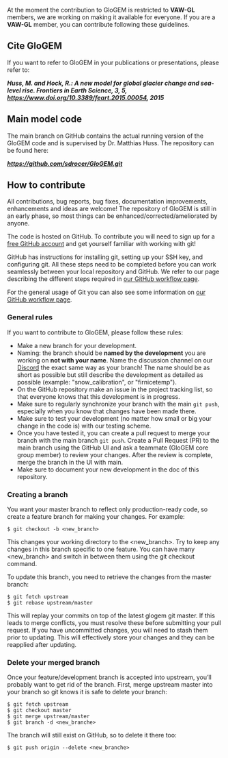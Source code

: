 At the moment the contribution to GloGEM is restricted to **VAW-GL** members, we are working on making it available for everyone.
If you are a **VAW-GL** member, you can contribute following these guidelines.

## Cite GloGEM
If you want to refer to GloGEM in your publications or presentations, please refer to:

**_Huss, M. and Hock, R.: A new model for global glacier change and sea-level rise. Frontiers in Earth Science, 3, 5, https://www.doi.org/10.3389/feart.2015.00054, 2015_**

## Main model code
The main branch on GitHub contains the actual running version of the GloGEM code and is supervised by Dr. Matthias Huss. The repository can be found here:

**_https://github.com/sdrocer/GloGEM.git_**

## How to contribute
All contributions, bug reports, bug fixes, documentation improvements, enhancements and ideas are welcome! The repository of GloGEM is still in an early phase, so most things can be enhanced/corrected/ameliorated by anyone.

The code is hosted on GitHub. To contribute you will need to sign up for a [free GitHub account](https://github.com/signup/free) and get yourself familiar with working with git!

GitHub has instructions for installing git, setting up your SSH key, and configuring git. All these steps need to be completed before you can work seamlessly between your local repository and GitHub. We refer to our page describing the different steps required in [our GitHub workflow page](https://github.com/sdrocer/GloGEM/wiki/Git-workflow). 

For the general usage of Git you can also see some information on [our GitHub workflow page](https://github.com/sdrocer/GloGEM/wiki/Git-workflow).

### General rules
If you want to contribute to GloGEM, please follow these rules: 
* Make a new branch for your development.
* Naming: the branch should be **named by the development** you are working on **not with your name**. Name the discussion channel on our [Discord](https://discord.gg/AgaaJA7z) the exact same way as your branch! The name should be as short as possible but still describe the development as detailed as possible (example: "snow_calibration", or "firnicetemp").
* On the GitHub repository make an issue in the project tracking list, so that everyone knows that this development is in progress. 
* Make sure to regularly synchronize your branch with the main `git push`, especially when you know that changes have been made there. 
* Make sure to test your development (no matter how small or big your change in the code is) with our testing scheme. 
* Once you have tested it, you can create a pull request to merge your branch with the main branch `git push`. Create a Pull Request (PR) to the main branch using the GitHub UI and ask a teammate (GloGEM core group member) to review your changes. After the review is complete, merge the branch in the UI with main.
* Make sure to document your new development in the doc of this repository. 


### Creating a branch
You want your master branch to reflect only production-ready code, so create a feature branch for making your changes. For example:
```
$ git checkout -b <new_branch>
```
This changes your working directory to the <new_branch>. Try to keep any changes in this branch specific to one feature. You can have many <new_branch> and switch in between them using the git checkout command.

To update this branch, you need to retrieve the changes from the master branch:
```
$ git fetch upstream
$ git rebase upstream/master
```
This will replay your commits on top of the latest glogem git master. If this leads to merge conflicts, you must resolve these before submitting your pull request. If you have uncommitted changes, you will need to stash them prior to updating. This will effectively store your changes and they can be reapplied after updating.

### Delete your merged branch
Once your feature/development branch is accepted into upstream, you’ll probably want to get rid of the branch. First, merge upstream master into your branch so git knows it is safe to delete your branch:
```
$ git fetch upstream
$ git checkout master
$ git merge upstream/master
$ git branch -d <new_branche>
```

The branch will still exist on GitHub, so to delete it there too:
```
$ git push origin --delete <new_branche>
```

 


